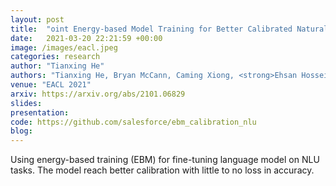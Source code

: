 ```yaml
---
layout: post
title:  "oint Energy-based Model Training for Better Calibrated Natural Language Understanding Models"
date:   2021-03-20 22:21:59 +00:00
image: /images/eacl.jpeg
categories: research
author: "Tianxing He"
authors: "Tianxing He, Bryan McCann, Caming Xiong, <strong>Ehsan Hosseini-Asl</strong>"
venue: "EACL 2021"
arxiv: https://arxiv.org/abs/2101.06829
slides:
presentation: 
code: https://github.com/salesforce/ebm_calibration_nlu
blog:  
---
```

Using energy-based training (EBM) for fine-tuning language model on NLU tasks. The model reach better calibration with little to no loss in accuracy.
 
